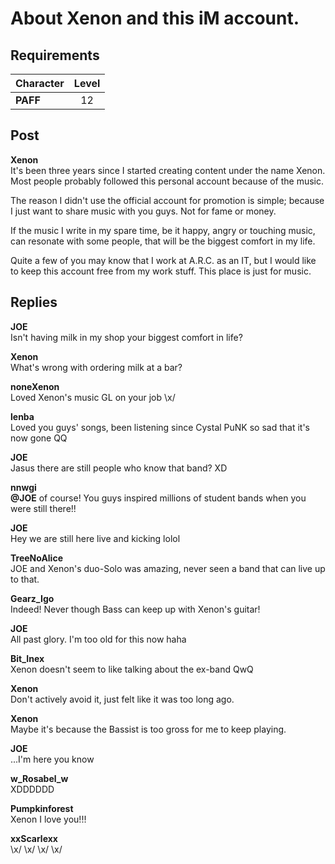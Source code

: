 # About Xenon and this iM account.
## Requirements
|Character|Level|
|---------|:---:|
|**PAFF** | 12  |

## Post
**Xenon**<br>
It's been three years since I started creating content under the name Xenon. Most people probably followed this personal account because of the music. 

The reason I didn't use the official account for promotion is simple; because I just want to share music with you guys. Not for fame or money.

If the music I write in my spare time, be it happy, angry or touching music, can resonate with some people, that will be the biggest comfort in my life. 

Quite a few of you may know that I work at A.R.C. as an IT, but I would like to keep this account free from my work stuff. This place is just for music. 
## Replies
**JOE**<br>
Isn't having milk in my shop your biggest comfort in life?

**Xenon**<br>
What's wrong with ordering milk at a bar?

**noneXenon**<br>
Loved Xenon's music GL on your job \\x/ 

**lenba**<br>
Loved you guys' songs, been listening since Cystal PuNK so sad that it's now gone QQ

**JOE**<br>
Jasus there are still people who know that band? XD

**nnwgi**<br>
**@JOE** of course! You guys inspired millions of student bands when you were still there!!

**JOE**<br>
Hey we are still here live and kicking lolol

**TreeNoAlice**<br>
JOE and Xenon's duo\-Solo was amazing, never seen a band that can live up to that.

**Gearz_Igo**<br>
Indeed! Never though Bass can keep up with Xenon's guitar!

**JOE**<br>
All past glory. I'm too old for this now haha

**Bit_Inex**<br>
Xenon doesn't seem to like talking about the ex\-band QwQ

**Xenon**<br>
Don't actively avoid it, just felt like it was too long ago. 

**Xenon**<br>
Maybe it's because the Bassist is too gross for me to keep playing. 

**JOE**<br>
...I'm here you know

**w_Rosabel_w**<br>
XDDDDDD

**Pumpkinforest**<br>
Xenon I love you!!!

**xxScarlexx**<br>
\\x/ \\x/ \\x/ \\x/ 


